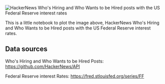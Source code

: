 ![HackerNews Who's Hiring and Who Wants to be Hired posts with the US Federal Reserve interest rates](./hn-whos-hiring.png.jpg?raw=true)

This is a little notebook to plot the image above, HackerNews Who's Hiring and Who Wants to be Hired posts with the US Federal Reserve interest rates.

## Data sources

Who's Hiring and Who Wants to be Hired Posts:
https://github.com/HackerNews/API

Federal Reserve interest Rates:
https://fred.stlouisfed.org/series/FF

